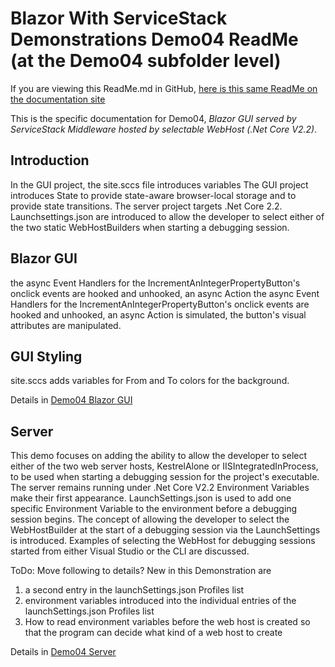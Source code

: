 # Blazor With ServiceStack Demonstrations Demo04 ReadMe (at the Demo04 subfolder level)
If you are viewing this ReadMe.md in GitHub, [here is this same ReadMe on the documentation site](ReadMe.html)

This is the specific documentation for Demo04, *Blazor GUI served by ServiceStack Middleware hosted by selectable WebHost (.Net Core V2.2)*.

## Introduction
In the GUI project, the site.sccs file introduces variables
The GUI project introduces State to provide state-aware browser-local storage and to provide state transitions.
The server project targets .Net Core 2.2. Launchsettings.json are introduced to allow the developer to select either of the two static WebHostBuilders when starting a debugging session.

## Blazor GUI

the async Event Handlers for the IncrementAnIntegerPropertyButton's onclick events are hooked and unhooked, an async Action 
the async Event Handlers for the IncrementAnIntegerPropertyButton's onclick events are hooked and unhooked, an async Action is simulated, the button's visual attributes are manipulated.  

## GUI Styling
site.sccs adds variables for From and To colors for the <body> background.

Details in [Demo04 Blazor GUI](GUI/ReadMe.html)

## Server
This demo focuses on adding the ability to allow the developer to select either of the two web server hosts, KestrelAlone or IISIntegratedInProcess, to be used when starting a debugging session for the project's executable. 
The server remains running under .Net Core V2.2
Environment Variables make their first appearance.
LaunchSettings.json is used to add one specific Environment Variable to the environment before a debugging session begins.
The concept of allowing the developer to select the WebHostBuilder at the start of a debugging session via the LaunchSettings is introduced.
Examples of selecting the WebHost for debugging sessions started from either Visual Studio or the CLI are discussed.

ToDo: Move following to details?
New in this Demonstration are 
1. a second entry in the launchSettings.json Profiles list
1. environment variables introduced into the individual entries of the launchSettings.json Profiles list
1. How to read environment variables before the web host is created so that the program can decide what kind of a web host to create


Details in [Demo04 Server](Server/ReadMe.html)








